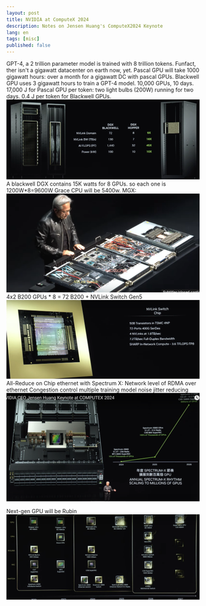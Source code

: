 ```yaml
---
layout: post
title: NVIDIA at ComputeX 2024
description: Notes on Jensen Huang's ComputeX2024 Keynote
lang: en
tags: [misc]
published: false
---
```


GPT-4, a 2 trillion parameter model is trained with 8 trillion tokens.
Funfact, ther isn't a gigawatt datacenter on earth now, yet.
Pascal GPU will take 1000 gigawatt hours: over a month for a gigawatt DC with pascal GPUs.
Blackwell GPU uses 3 gigawatt hours to train a GPT-4 model.
10,000 GPUs, 10 days.
17,000 J for Pascal GPU per token: two light bulbs (200W) running for two days.
0.4 J per token for Blackwell GPUs.
![dgx](./computex24/dgx.png)
A blackwell DGX contains 15K watts for 8 GPUs.
so each one is 1200W*8=9600W
Grace CPU will be 5400w.
MGX:
![mgx](./computex24/mgx.png)
4x2 B200 GPUs * 8 = 72 B200 + NVLink Switch Gen5
![nvlink](./computex24/nvlink.png)
All-Reduce on Chip
ethernet with Spectrum X:
Network level of RDMA over ethernet
Congestion control
multiple training model noise jitter reducing
![network](./computex24/network.png)

Next-gen GPU will be Rubin
![hopper-blackwell-rubin](./computex24/hopper-blackwell-rubin.png)


